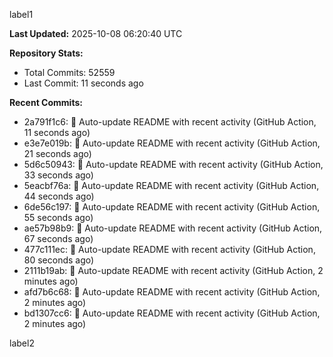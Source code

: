 
label1 
<!-- ACTIVITY_START -->
**Last Updated:** 2025-10-08 06:20:40 UTC

**Repository Stats:**
- Total Commits: 52559
- Last Commit: 11 seconds ago

**Recent Commits:**
- 2a791f1c6: 🤖 Auto-update README with recent activity (GitHub Action, 11 seconds ago)
- e3e7e019b: 🤖 Auto-update README with recent activity (GitHub Action, 21 seconds ago)
- 5d6c50943: 🤖 Auto-update README with recent activity (GitHub Action, 33 seconds ago)
- 5eacbf76a: 🤖 Auto-update README with recent activity (GitHub Action, 44 seconds ago)
- 6de56c197: 🤖 Auto-update README with recent activity (GitHub Action, 55 seconds ago)
- ae57b98b9: 🤖 Auto-update README with recent activity (GitHub Action, 67 seconds ago)
- 477c111ec: 🤖 Auto-update README with recent activity (GitHub Action, 80 seconds ago)
- 2111b19ab: 🤖 Auto-update README with recent activity (GitHub Action, 2 minutes ago)
- afd7b6c68: 🤖 Auto-update README with recent activity (GitHub Action, 2 minutes ago)
- bd1307cc6: 🤖 Auto-update README with recent activity (GitHub Action, 2 minutes ago)
<!-- ACTIVITY_END -->

label2
